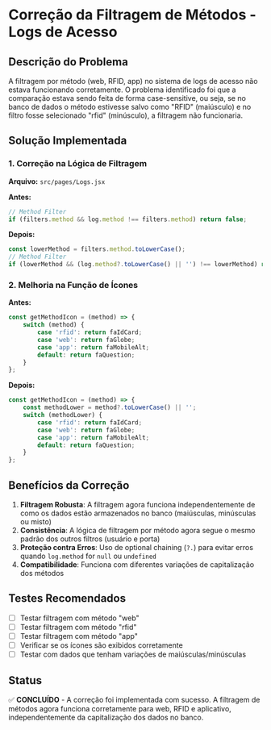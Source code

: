 # Correção da Filtragem de Métodos - Logs de Acesso

## Descrição do Problema
A filtragem por método (web, RFID, app) no sistema de logs de acesso não estava funcionando corretamente. O problema identificado foi que a comparação estava sendo feita de forma case-sensitive, ou seja, se no banco de dados o método estivesse salvo como "RFID" (maiúsculo) e no filtro fosse selecionado "rfid" (minúsculo), a filtragem não funcionaria.

## Solução Implementada

### 1. Correção na Lógica de Filtragem
**Arquivo:** `src/pages/Logs.jsx`

**Antes:**
```javascript
// Method Filter
if (filters.method && log.method !== filters.method) return false;
```

**Depois:**
```javascript
const lowerMethod = filters.method.toLowerCase();
// Method Filter  
if (lowerMethod && (log.method?.toLowerCase() || '') !== lowerMethod) return false;
```

### 2. Melhoria na Função de Ícones
**Antes:**
```javascript
const getMethodIcon = (method) => {
    switch (method) {
        case 'rfid': return faIdCard;
        case 'web': return faGlobe;
        case 'app': return faMobileAlt;
        default: return faQuestion;
    }
};
```

**Depois:**
```javascript
const getMethodIcon = (method) => {
    const methodLower = method?.toLowerCase() || '';
    switch (methodLower) {
        case 'rfid': return faIdCard;
        case 'web': return faGlobe;
        case 'app': return faMobileAlt;
        default: return faQuestion;
    }
};
```

## Benefícios da Correção

1. **Filtragem Robusta**: A filtragem agora funciona independentemente de como os dados estão armazenados no banco (maiúsculas, minúsculas ou misto)
2. **Consistência**: A lógica de filtragem por método agora segue o mesmo padrão dos outros filtros (usuário e porta)
3. **Proteção contra Erros**: Uso de optional chaining (`?.`) para evitar erros quando `log.method` for `null` ou `undefined`
4. **Compatibilidade**: Funciona com diferentes variações de capitalização dos métodos

## Testes Recomendados

- [ ] Testar filtragem com método "web"
- [ ] Testar filtragem com método "rfid" 
- [ ] Testar filtragem com método "app"
- [ ] Verificar se os ícones são exibidos corretamente
- [ ] Testar com dados que tenham variações de maiúsculas/minúsculas

## Status
✅ **CONCLUÍDO** - A correção foi implementada com sucesso. A filtragem de métodos agora funciona corretamente para web, RFID e aplicativo, independentemente da capitalização dos dados no banco. 